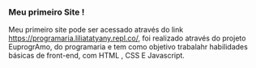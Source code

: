 ### Meu primeiro Site ! 

Meu primeiro site pode ser acessado através do link https://programaria.liliatatyany.repl.co/, foi realizado através do projeto EuprogrAmo, do programaria 
e tem como objetivo trabalahr habilidades básicas de front-end, com HTML , CSS E Javascript.


